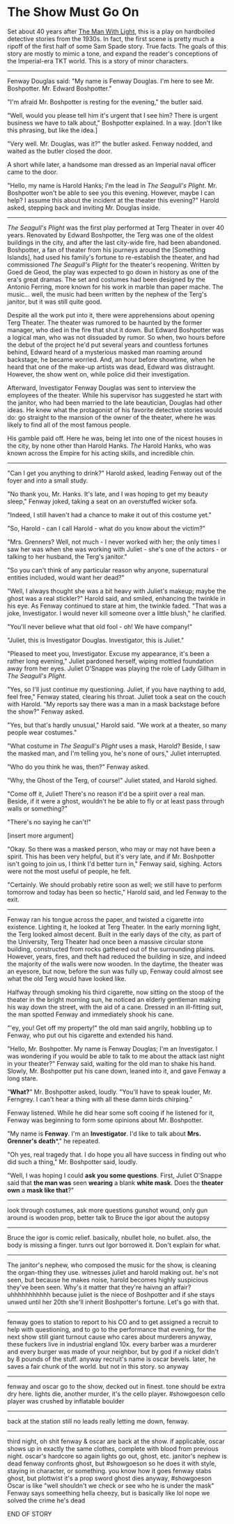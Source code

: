 The Show Must Go On
====

Set about 40 years after [The Man With Light](the_man_with_light.pan), this is a play on hardboiled detective stories from the 1930s.  In fact, the first scene is pretty much a ripoff of the first half of some Sam Spade story.  True facts.  The goals of this story are mostly to mimic a tone, and expand the reader's conceptions of the Imperial-era TKT world.  This is a story of minor characters.

* * *

Fenway Douglas said: "My name is Fenway Douglas.  I'm here to see Mr. Boshpotter.  Mr. Edward Boshpotter."

"I'm afraid Mr. Boshpotter is resting for the evening," the butler said.

"Well, would you please tell him it's urgent that I see him?  There is urgent business we have to talk about," Boshpotter explained.  In a way. [don't like this phrasing, but like the idea.]

"Very well.  Mr. Douglas, was it?" the butler asked.  Fenway nodded, and waited as the butler closed the door.

A short while later, a handsome man dressed as an Imperial naval officer came to the door.

"Hello, my name is Harold Hanks; I'm the lead in *The Seagull's Plight*.  Mr. Boshpotter won't be able to see you this evening.  However, maybe I can help?  I assume this about the incident at the theater this evening?"  Harold asked, stepping back and inviting Mr. Douglas inside.

* * *

*The Seagull's Plight* was the first play performed at Terg Theater in over 40 years.  Renovated by Edward Boshpotter, the Terg was one of the oldest buildings in the city, and after the last city-wide fire, had been abandoned.  Boshpotter, a fan of theater from his journeys around the [Something Islands], had used his family's fortune to re-establish the theater, and had commissioned *The Seagull's Plight* for the theater's reopening.  Written by Goed de Geod, the play was expected to go down in history as one of the era's great dramas.  The set and costumes had been designed by the Antonio Ferring, more known for his work in marble than paper mache.  The music... well, the music had been written by the nephew of the Terg's janitor, but it was still quite good.

Despite all the work put into it, there were apprehensions about opening Terg Theater.  The theater was rumored to be haunted by the former manager, who died in the fire that shut it down.  But Edward Boshpotter was a logical man, who was not dissuaded by rumor.  So when, two hours before the debut of the project he'd put several years and countless fortunes behind, Edward heard of a mysterious masked man roaming around backstage, he became worried.  And, an hour before showtime, when he heard that one of the make-up artists was dead, Edward was distraught.  However, the show went on, while police did their investigation.

Afterward, Investigator Fenway Douglas was sent to interview the employees of the theater.  While his supervisor has suggested he start with the janitor, who had been married to the late beautician, Douglas had other ideas.  He knew what the protagonist of his favorite detective stories would do: go straight to the mansion of the owner of the theater, where he was likely to find all of the most famous people.

His gamble paid off.  Here he was, being let into one of the nicest houses in the city, by none other than Harold Hanks.  *The* Harold Hanks, who was known across the Empire for his acting skills, and incredible chin.

* * *

"Can I get you anything to drink?" Harold asked, leading Fenway out of the foyer and into a small study.

"No thank you, Mr. Hanks.  It's late, and I was hoping to get my beauty sleep," Fenway joked, taking a seat on an overstuffed wicker sofa.

"Indeed, I still haven't had a chance to make it out of this costume yet."

"So, Harold - can I call Harold - what do you know about the victim?"

"Mrs. Grenners?  Well, not much - I never worked with her; the only times I saw her was when she was working with Juliet - she's one of the actors - or talking to her husband, the Terg's janitor."

"So you can't think of any particular reason why anyone, supernatural entities included,  would want her dead?"

"Well, I always thought she was a bit heavy with Juliet's makeup; maybe the ghost was a real stickler?" Harold said, and smiled, enhancing the twinkle in his eye.  As Fenway continued to stare at him, the twinkle faded.  "That was a joke, Investigator.  I would never kill someone over a little blush," he clarified.

"You'll never believe what that old fool - oh!  We have company!"

"Juliet, this is Investigator Douglas.  Investigator, this is Juliet."

"Pleased to meet you, Investigator.  Excuse my appearance, it's been a rather long evening," Juliet pardoned herself, wiping mottled foundation away from her eyes.  Juliet O'Snappe was playing the role of Lady Gillham in *The Seagull's Plight*.

"Yes, so I'll just continue my questioning.  Juliet, if you have naything to add, feel free," Fenway stated, clearing his throat.  Juliet took a seat on the couch with Harold.  "My reports say there was a man in a mask backstage before the show?" Fenway asked.

"Yes, but that's hardly unusual," Harold said.  "We work at a theater, so many people wear costumes."

"What costume in *The Seagull's Plight* uses a mask, Harold?  Beside, I saw the masked man, and I'm telling you, he's none of ours," Juliet interrupted.

"Who do you think he was, then?" Fenway asked.

"Why, the Ghost of the Terg, of course!" Juliet stated, and Harold sighed.

"Come off it, Juliet!  There's no reason it'd be a spirit over a real man.  Beside, if it were a ghost, wouldn't he be able to fly or at least pass through walls or something?"

"There's no saying he can't!"

[insert more argument]

"Okay.  So there was a masked person, who may or may not have been a spirit.  This has been very helpful, but it's very late, and if Mr. Boshpotter isn't going to join us, I think I'd better turn in," Fenway said, sighing.  Actors were not the most useful of people, he felt.

"Certainly.  We should probably retire soon as well; we still have to perform tomorrow and today has been so hectic," Harold said, and led Fenway to the exit.

* * *

Fenway ran his tongue across the paper, and twisted a cigarette into existence.  Lighting it, he looked at Terg Theater.  In the early morning light, the Terg looked almost decent.  Built in the early days of the city, as part of the University, Terg Theater had once been a massive circular stone building, constructed from rocks gathered out of the surrounding plains.  However, years, fires, and theft had reduced the building in size, and indeed the majority of the walls were now wooden.  In the daytime, the theater was an eyesore, but now, before the sun was fully up, Fenway could almost see what the old Terg would have looked like.

Halfway through smoking his third cigarette, now sitting on the stoop of the theater in the bright morning sun, he noticed an elderly gentleman making his way down the street, with the aid of a cane.  Dressed in an ill-fitting suit, the man spotted Fenway and immediately shook his cane.

"'ey, you!  Get off my property!" the old man said angrily, hobbling up to Fenway, who put out his cigarette and extended his hand.

"Hello, Mr. Boshpotter.  My name is Fenway Douglas; I'm an Investigator.  I was wondering if you would be able to talk to me about the attack last night in your theater?" Fenway said, waiting for the old man to shake his hand.  Slowly, Mr. Boshpotter put his cane down, leaned into it, and gave Fenway a long stare.

"**What?**" Mr. Boshpotter asked, loudly.  "You'll have to speak louder, Mr. Ferngrey.  I can't hear a thing with all these damn birds chirping."

Fenway listened.  While he did hear some soft cooing if he listened for it, Fenway was beginning to form some opinions about Mr. Boshpotter.

"My name is **Fenway**.  I'm an **Investigator**.  I'd like to talk about **Mrs. Grenner's death***," he repeated.  

"Oh yes, real tragedy that.  I do hope you all have success in finding out who did such a thing," Mr. Boshpotter said, loudly.

"Well, I was hoping I could **ask you some questions**.  First, Juliet O'Snappe said that **the man was** seen **wearing** a blank **white mask**.  Does the **theater own** a **mask like that**?"

* * * 

look through costumes, ask more questions
gunshot wound, only gun around is wooden prop, better talk to Bruce the igor about the autopsy

* * *

Bruce the igor is comic relief.  basically, nbullet hole, no bullet.  also, the body is missing a finger.  tunrs out Igor borrowed it.  Don't explain for what.

* * *

The janitor's nephew, who composed the music for the show, is cleaning the organ-thing they use.  witnesses juliet and harold making out.  he's not seen, but because he makes noise, harold becomes highly suspicious they've been seen.  Why's it matter that they're haivng an affair?  uhhhhhhhhhhh because juliet is the niece of Boshpotter and if she stays unwed until her 20th she'll inherit Boshpotter's fortune.  Let's go with that.

* * *

fenway goes to station to report to his CO and to get assigned a recruit to help with questioning, and to go to the performance that evening, for the next show
still giant turnout cause who cares about murderers anyway, these fuckers live in industrial england 10x.  every barber was a murderer and every burger was made of your neighbor, but by god if a nickel didn't by 8 pounds of the stuff.
anyway
recruit's name is oscar bevels.  later, he saves a fair chunk of the world.  but not in this story.
so anyway

* * *

fenway and oscar go to the show, decked out in finest.  tone should be extra dry here.
lights die, another murder, it's the cello player.  #showgoeson
cello player was crushed by inflatable boulder

* * *

back at the station
still no leads
really letting me down, fenway.

* * *

third night, oh shit
fenway & oscar are back at the show.  if applicable, oscar shows up in exactly the same clothes, complete with blood from previous night.  oscar's hardcore
so again lights go out, ghost, etc.
janitor's nephew is dead
fenway confronts ghost, but #showgoeson so he does it with style, staying in character, or something.  you know how it goes
fenway stabs ghost, but plottwist it's a prop sword
ghost dies anyway, #showgoeson
Oscar is like "well shouldn't we check or see who he is under the mask"
Fenway says someething hella cheezy, but is basically like lol nope we solved the crime he's dead

END OF STORY
